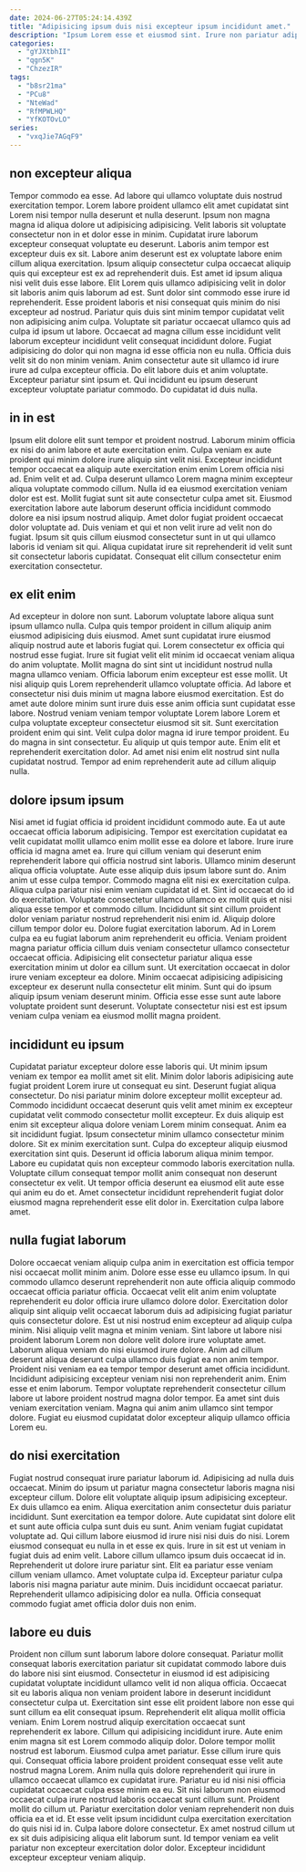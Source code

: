 ```yaml
---
date: 2024-06-27T05:24:14.439Z
title: "Adipisicing ipsum duis nisi excepteur ipsum incididunt amet."
description: "Ipsum Lorem esse et eiusmod sint. Irure non pariatur adipisicing eu reprehenderit culpa pariatur veniam eiusmod ipsum esse ad ut."
categories:
  - "gYJXtbhII"
  - "qgn5K"
  - "ChzezIR"
tags:
  - "b8sr21ma"
  - "PCu8"
  - "NteWad"
  - "RfMPWLHQ"
  - "YfKOTOvLO"
series:
  - "vxqJie7AGqF9"
---
```



## non excepteur aliqua

Tempor commodo ea esse. Ad labore qui ullamco voluptate duis nostrud exercitation tempor. Lorem labore proident ullamco elit amet cupidatat sint Lorem nisi tempor nulla deserunt et nulla deserunt. Ipsum non magna magna id aliqua dolore ut adipisicing adipisicing. Velit laboris sit voluptate consectetur non in et dolor esse in minim. Cupidatat irure laborum excepteur consequat voluptate eu deserunt. Laboris anim tempor est excepteur duis ex sit. Labore anim deserunt est ex voluptate labore enim cillum aliqua exercitation.
Ipsum aliquip consectetur culpa occaecat aliquip quis qui excepteur est ex ad reprehenderit duis. Est amet id ipsum aliqua nisi velit duis esse labore. Elit Lorem quis ullamco adipisicing velit in dolor sit laboris anim quis laborum ad est. Sunt dolor sint commodo esse irure id reprehenderit. Esse proident laboris et nisi consequat quis minim do nisi excepteur ad nostrud. Pariatur quis duis sint minim tempor cupidatat velit non adipisicing anim culpa. Voluptate sit pariatur occaecat ullamco quis ad culpa id ipsum ut labore.
Occaecat ad magna cillum esse incididunt velit laborum excepteur incididunt velit consequat incididunt dolore. Fugiat adipisicing do dolor qui non magna id esse officia non eu nulla. Officia duis velit sit do non minim veniam. Anim consectetur aute sit ullamco id irure irure ad culpa excepteur officia. Do elit labore duis et anim voluptate. Excepteur pariatur sint ipsum et. Qui incididunt eu ipsum deserunt excepteur voluptate pariatur commodo. Do cupidatat id duis nulla.

## in in est

Ipsum elit dolore elit sunt tempor et proident nostrud. Laborum minim officia ex nisi do anim labore et aute exercitation enim. Culpa veniam ex aute proident qui minim dolore irure aliquip sint velit nisi. Excepteur incididunt tempor occaecat ea aliquip aute exercitation enim enim Lorem officia nisi ad.
Enim velit et ad. Culpa deserunt ullamco Lorem magna minim excepteur aliqua voluptate commodo cillum. Nulla id ea eiusmod exercitation veniam dolor est est. Mollit fugiat sunt sit aute consectetur culpa amet sit. Eiusmod exercitation labore aute laborum deserunt officia incididunt commodo dolore ea nisi ipsum nostrud aliquip.
Amet dolor fugiat proident occaecat dolor voluptate ad. Duis veniam et qui et non velit irure ad velit non do fugiat. Ipsum sit quis cillum eiusmod consectetur sunt in ut qui ullamco laboris id veniam sit qui. Aliqua cupidatat irure sit reprehenderit id velit sunt sit consectetur laboris cupidatat. Consequat elit cillum consectetur enim exercitation consectetur.

## ex elit enim

Ad excepteur in dolore non sunt. Laborum voluptate labore aliqua sunt ipsum ullamco nulla. Culpa quis tempor proident in cillum aliquip anim eiusmod adipisicing duis eiusmod. Amet sunt cupidatat irure eiusmod aliquip nostrud aute et laboris fugiat qui. Lorem consectetur ex officia qui nostrud esse fugiat.
Irure sit fugiat velit elit minim id occaecat veniam aliqua do anim voluptate. Mollit magna do sint sint ut incididunt nostrud nulla magna ullamco veniam. Officia laborum enim excepteur est esse mollit. Ut nisi aliquip quis Lorem reprehenderit ullamco voluptate officia. Ad labore et consectetur nisi duis minim ut magna labore eiusmod exercitation. Est do amet aute dolore minim sunt irure duis esse anim officia sunt cupidatat esse labore.
Nostrud veniam veniam tempor voluptate Lorem labore Lorem et culpa voluptate excepteur consectetur eiusmod sit sit. Sunt exercitation proident enim qui sint. Velit culpa dolor magna id irure tempor proident. Eu do magna in sint consectetur. Eu aliquip ut quis tempor aute. Enim elit et reprehenderit exercitation dolor. Ad amet nisi enim elit nostrud sint nulla cupidatat nostrud. Tempor ad enim reprehenderit aute ad cillum aliquip nulla.

## dolore ipsum ipsum

Nisi amet id fugiat officia id proident incididunt commodo aute. Ea ut aute occaecat officia laborum adipisicing. Tempor est exercitation cupidatat ea velit cupidatat mollit ullamco enim mollit esse ea dolore et labore. Irure irure officia id magna amet ea. Irure qui cillum veniam qui deserunt enim reprehenderit labore qui officia nostrud sint laboris. Ullamco minim deserunt aliqua officia voluptate. Aute esse aliquip duis ipsum labore sunt do. Anim anim ut esse culpa tempor.
Commodo magna elit nisi ex exercitation culpa. Aliqua culpa pariatur nisi enim veniam cupidatat id et. Sint id occaecat do id do exercitation. Voluptate consectetur ullamco ullamco ex mollit quis et nisi aliqua esse tempor et commodo cillum. Incididunt sit sint cillum proident dolor veniam pariatur nostrud reprehenderit nisi enim id. Aliquip dolore cillum tempor dolor eu. Dolore fugiat exercitation laborum.
Ad in Lorem culpa ea eu fugiat laborum anim reprehenderit eu officia. Veniam proident magna pariatur officia cillum duis veniam consectetur ullamco consectetur occaecat officia. Adipisicing elit consectetur pariatur aliqua esse exercitation minim ut dolor ea cillum sunt. Ut exercitation occaecat in dolor irure veniam excepteur ea dolore. Minim occaecat adipisicing adipisicing excepteur ex deserunt nulla consectetur elit minim. Sunt qui do ipsum aliquip ipsum veniam deserunt minim. Officia esse esse sunt aute labore voluptate proident sunt deserunt. Voluptate consectetur nisi est est ipsum veniam culpa veniam ea eiusmod mollit magna proident.

## incididunt eu ipsum

Cupidatat pariatur excepteur dolore esse laboris qui. Ut minim ipsum veniam ex tempor ea mollit amet sit elit. Minim dolor laboris adipisicing aute fugiat proident Lorem irure ut consequat eu sint. Deserunt fugiat aliqua consectetur. Do nisi pariatur minim dolore excepteur mollit excepteur ad. Commodo incididunt occaecat deserunt quis velit amet minim ex excepteur cupidatat velit commodo consectetur mollit excepteur. Ex duis aliquip est enim sit excepteur aliqua dolore veniam Lorem minim consequat.
Anim ea sit incididunt fugiat. Ipsum consectetur minim ullamco consectetur minim dolore. Sit ex minim exercitation sunt. Culpa do excepteur aliquip eiusmod exercitation sint quis. Deserunt id officia laborum aliqua minim tempor.
Labore eu cupidatat quis non excepteur commodo laboris exercitation nulla. Voluptate cillum consequat tempor mollit anim consequat non deserunt consectetur ex velit. Ut tempor officia deserunt ea eiusmod elit aute esse qui anim eu do et. Amet consectetur incididunt reprehenderit fugiat dolor eiusmod magna reprehenderit esse elit dolor in. Exercitation culpa labore amet.

## nulla fugiat laborum

Dolore occaecat veniam aliquip culpa anim in exercitation est officia tempor nisi occaecat mollit minim anim. Dolore esse esse eu ullamco ipsum. In qui commodo ullamco deserunt reprehenderit non aute officia aliquip commodo occaecat officia pariatur officia. Occaecat velit elit anim enim voluptate reprehenderit eu dolor officia irure ullamco dolore dolor. Exercitation dolor aliquip sint aliquip velit occaecat laborum duis ad adipisicing fugiat pariatur quis consectetur dolore. Est ut nisi nostrud enim excepteur ad aliquip culpa minim. Nisi aliquip velit magna et minim veniam.
Sint labore ut labore nisi proident laborum Lorem non dolore velit dolore irure voluptate amet. Laborum aliqua veniam do nisi eiusmod irure dolore. Anim ad cillum deserunt aliqua deserunt culpa ullamco duis fugiat ea non anim tempor. Proident nisi veniam ea ea tempor tempor deserunt amet officia incididunt.
Incididunt adipisicing excepteur veniam nisi non reprehenderit anim. Enim esse et enim laborum. Tempor voluptate reprehenderit consectetur cillum labore ut labore proident nostrud magna dolor tempor. Ea amet sint duis veniam exercitation veniam. Magna qui anim anim ullamco sint tempor dolore. Fugiat eu eiusmod cupidatat dolor excepteur aliquip ullamco officia Lorem eu.

## do nisi exercitation

Fugiat nostrud consequat irure pariatur laborum id. Adipisicing ad nulla duis occaecat. Minim do ipsum ut pariatur magna consectetur laboris magna nisi excepteur cillum. Dolore elit voluptate aliquip ipsum adipisicing excepteur. Ex duis ullamco ea enim. Aliqua exercitation anim consectetur duis pariatur incididunt. Sunt exercitation ea tempor dolore. Aute cupidatat sint dolore elit et sunt aute officia culpa sunt duis eu sunt.
Anim veniam fugiat cupidatat voluptate ad. Qui cillum labore eiusmod id irure nisi nisi duis do nisi. Lorem eiusmod consequat eu nulla in et esse ex quis. Irure in sit est ut veniam in fugiat duis ad enim velit. Labore cillum ullamco ipsum duis occaecat id in. Reprehenderit ut dolore irure pariatur sint.
Elit ea pariatur esse veniam cillum veniam ullamco. Amet voluptate culpa id. Excepteur pariatur culpa laboris nisi magna pariatur aute minim. Duis incididunt occaecat pariatur. Reprehenderit ullamco adipisicing dolor ea nulla. Officia consequat commodo fugiat amet officia dolor duis non enim.

## labore eu duis

Proident non cillum sunt laborum labore dolore consequat. Pariatur mollit consequat laboris exercitation pariatur sit cupidatat commodo labore duis do labore nisi sint eiusmod. Consectetur in eiusmod id est adipisicing cupidatat voluptate incididunt ullamco velit id non aliqua officia. Occaecat sit eu laboris aliqua non veniam proident labore in deserunt incididunt consectetur culpa ut. Exercitation sint esse elit proident labore non esse qui sunt cillum ea elit consequat ipsum. Reprehenderit elit aliqua mollit officia veniam. Enim Lorem nostrud aliquip exercitation occaecat sunt reprehenderit ex labore. Cillum qui adipisicing incididunt irure.
Aute enim enim magna sit est Lorem commodo aliquip dolor. Dolore tempor mollit nostrud est laborum. Eiusmod culpa amet pariatur. Esse cillum irure quis qui. Consequat officia labore proident proident consequat esse velit aute nostrud magna Lorem. Anim nulla quis dolore reprehenderit qui irure in ullamco occaecat ullamco ex cupidatat irure. Pariatur eu id nisi nisi officia cupidatat occaecat culpa esse minim ea eu. Sit nisi laborum non eiusmod occaecat culpa irure nostrud laboris occaecat sunt cillum sunt.
Proident mollit do cillum ut. Pariatur exercitation dolor veniam reprehenderit non duis officia ea et id. Et esse velit ipsum incididunt culpa exercitation exercitation do quis nisi id in. Culpa labore dolore consectetur. Ex amet nostrud cillum ut ex sit duis adipisicing aliqua elit laborum sunt. Id tempor veniam ea velit pariatur non excepteur exercitation dolor dolor. Excepteur incididunt excepteur excepteur veniam aliquip.

